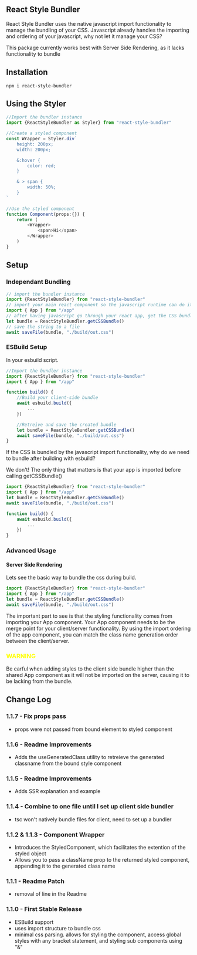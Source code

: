 ## React Style Bundler
React Style Bundler uses the native javascript import functionality to manage the bundling of your CSS.
Javascript already handles the importing and ordering of your javascript, why not let it manage your CSS?

This package currently works best with Server Side Rendering, as it lacks functionality to bundle
## Installation

```
npm i react-style-bundler
```

## Using the Styler
```typescript
//Import the bundler instance
import {ReactStyleBundler as Styler} from "react-style-bundler"

//Create a styled component
const Wrapper = Styler.div`
    height: 200px;
    width: 200px;

    &:hover {
        color: red;
    }

    & > span {
        width: 50%;
    }
`

//Use the styled component
function Component(props:{}) {
    return (
        <Wrapper>
            <span>Hi</span>
        </Wrapper>
    )
}
```

## Setup

### Independant Bundling
```typescript
// import the bundler instance
import {ReactStyleBundler} from "react-style-bundler"
// import your main react component so the javascript runtime can do it's thing
import { App } from "/app"
// after having javascript go through your react app, get the CSS bundle as a string
let bundle = ReactStyleBundler.getCSSBundle()
// save the string to a file
await saveFile(bundle, "./build/out.css")
```


### ESBuild Setup

In your esbuild script.
```typescript
//Import the bundler instance
import {ReactStyleBundler} from "react-style-bundler"
import { App } from "/app"

function build() {
    //Build your client-side bundle
    await esbuild.build({
        ...
    })

    //Retreive and save the created bundle
    let bundle = ReactStyleBundler.getCSSBundle()
    await saveFile(bundle, "./build/out.css")
}
```
If the CSS is bundled by the javascript import functionality, why do we need to bundle after building with esbuild?

We don't! The only thing that matters is that your app is imported before calling getCSSBundle()

```typescript
import {ReactStyleBundler} from "react-style-bundler"
import { App } from "/app"
let bundle = ReactStyleBundler.getCSSBundle()
await saveFile(bundle, "./build/out.css")

function build() {
    await esbuild.build({
        ...
    })    
}
```

### Advanced Usage
#### Server Side Rendering
Lets see the basic way to bundle the css during build.

```typescript
import {ReactStyleBundler} from "react-style-bundler"
import { App } from "/app"
let bundle = ReactStyleBundler.getCSSBundle()
await saveFile(bundle, "./build/out.css")
```
The important part to see is that the styling functionality comes from importing your App component.
Your App component needs to be the merge point for your client/server functionality. By using the import ordering of the app component, you can match the class name generation order between the client/server.

<h3 style="color:yellow;">WARNING</h3>
Be carful when adding styles to the client side bundle higher than the shared App component as it will not be imported on the server, causing it to be lacking from the bundle.

## Change Log
### 1.1.7 - Fix props pass
- props were not passed from bound element to styled component

### 1.1.6 - Readme Improvements
- Adds the useGeneratedClass utility to retreieve the generated classname from the bound style component

### 1.1.5 - Readme Improvements
- Adds SSR explanation and example

### 1.1.4 - Combine to one file until I set up client side bundler
- tsc won't natively bundle files for client, need to set up a bundler

### 1.1.2 & 1.1.3 - Component Wrapper
- Introduces the StyledComponent, which facilitates the extention of the styled object
- Allows you to pass a className prop to the returned styled component, appending it to the generated class name

### 1.1.1 - Readme Patch
- removal of line in the Readme

### 1.1.0 - First Stable Release
- ESBuild support
- uses import structure to bundle css
- minimal css parsing. allows for styling the component, access global styles with any bracket statement, and styling sub components using "&"